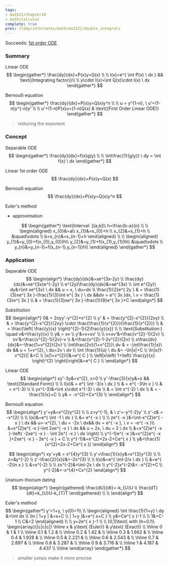 ```yaml
---
tags:
- ma1521/chapter10
- math/calculus
complete: true
prev: /labyrinth/notes/math/ma1521/double_integrals
---
```



Succeeds: [1st order ODE](/labyrinth/notes/math/ma1301/1st_order_ODE)
### Summary
Linear ODE
$$
\begin{gather*}
\frac{dy}{dx}+P(x)y=Q(x) \\
\\
I(x)=e^{ \int P(x) \ dx } && \text{(Integrating factor)}\\
\\
y\cdot I(x)=\int Q(x)\cdot I(x) \ dx
\end{gather*}
$$

Bernoulli equation
$$
\begin{gather*}
\frac{dy}{dx}+P(x)y=Q(x)y^n \\
\\
u = y^{1-n}, \ u'=(1-n)y^{-n}y' \\
\\
u'+(1-n)P(x)u=(1-n)Q(x) & \text{(First Order Linear ODE)}
\end{gather*}
$$
> reducing the exponent
### Concept
Separable ODE
$$
\begin{gather*}
\frac{dy}{dx}=f(x)g(y) \\
\\
\int\frac{1}{g(y)} \ dy = \int f(x) \ dx
\end{gather*}
$$

Linear 1st order ODE
$$
\frac{dy}{dx}+P(x)y=Q(x)
$$

Bernoulli equation
$$
\frac{dy}{dx}+P(x)y=Q(x)y^n
$$

Euler's method
- approximation

$$
\begin{gather*}
\text{Interval: }[a,b]\\
h=\frac{b-a}{n} \\
\\
\begin{aligned}
x_{0}&=a\\
x_{1}&=x_{0}+h \\
x_{2}&=x_{1}+h \\
&\quad\vdots \\
b=x_{n}&=x_{n-1}+h
\end{aligned} \\
\\
\begin{aligned}
y_{1}&=y_{0}+f(x_{0},y_{0})h\\
y_{2}&=y_{1}+f(x_{1},y_{1})h\\
&\quad\vdots \\
y_{n}&=y_{n-1}+f(x_{n-1},y_{n-1})h\\
\end{aligned}
\end{gather*}
$$
### Application
Separable ODE
$$
\begin{align*}
\frac{dy}{dx}&=xe^{3x-2y} \\
\frac{dy}{dx}&=xe^{3x}e^{-2y} \\
e^{2y}\frac{dy}{dx}&=xe^{3x} \\
\int e^{2y}\ dy&=\int xe^{3x} \ dx && u = x, \ du=dx \\
\frac{1}{2}e^{ 2y } & = \frac{1}{3}xe^{ 3x }-\frac{1}{3}\int e^{ 3x } \ dx  &&dv = e^{ 3x }dx, \ v = \frac{1}{3}e^{ 3x } \\
& = \frac{1}{3}xe^{ 3x }-\frac{1}{9}e^{ 3x }+C
\end{align*}
$$

Substitution
$$
\begin{align*}
0& = 2xyy'-y^{2}+x^{2} \\
y' & = \frac{y^{2}-x^{2}}{2xy} \\
& = \frac{y^{2}-x^{2}}{2xy} \cdot \frac{\frac{1}{x^{2}}}{\frac{1}{x^{2}}} \\
& = \frac{\left( \frac{y}{x} \right)^{2}-1}{2\frac{y}{x}} \\
\\
\text{Substitution:} \quad v&=\frac{y}{x} \\
y& = xv \\
y'&=v+xv' \\
\\
v+xv'&=\frac{v^{2}-1}{2v} \\
xv'&=\frac{v^{2}-1}{2v}-v \\
&=\frac{v^{2}-1-2v^{2}}{2v} \\
x\frac{dv}{dx}&=-\frac{1+v^{2}}{2v} \\
\int\frac{2v}{1+v^{2}}\ dv & = -\int\frac{1}{x}\ dx && u = 1+v^{2}, \ du=2v \ dv \\ 
\int \frac{1}{u} \ du &= -\ln|x|+C \\
\ln|x(1-v^{2})| &=C \\
|x(1+v^{2})|&=e^{ C } \\
\left|x\left( 1+\left( \frac{y}{x} \right)^{2} \right)\right|&=e^{ C } \\
\end{align*}
$$

Linear ODE
$$
\begin{align*}
xy'-3y&=x^{2}, x>0 \\
y'-\frac{3}{x}y&=x && \text{(Standard Form)} \\
\\
I(x)& = e^{ \int -3/x \ dx  } \\
& = e^{ -3\ln x } \\
& = x^{-3} \\
\\
yx^{-3}&=\int x\cdot x^{-3} \ dx \\
& = \int x^{-2} \ dx \\
& = -\frac{1}{x}+C \\
y& = -x^{2}+Cx^{3} \\
\end{align*}
$$

Bernoulli equation
$$
\begin{align*}
y'+y&=x^{2}y^{2} \\
\\
z=y^{-1}, & \ z'=-y^{-2}y' \\
z'-z& = -x^{2} \\
\\
I(x)&=e^{ \int -1 \ dx  } \\
&= e^{ -x } \\
\\
ze^{ -x }&=\int-x^{2}e^{ -x } \ dx && u=-x^{2}, \ du = -2x \ dx&& dv = e^{ -x }, \ v = -e^{ -x }\\
&=x^{2}e^{ -x }-\int 2xe^{ -x } \ dx  && u = 2x, \ du = 2 \ dx \\
&=x^{2}e^{ -x }-\left( -2xe^{ -x } - \int 2e^{ -x } \ dx \right) \\
y^{-1}e^{ -x }&=x^{2}e^{ -x }+2xe^{ -x } - 2e^{ -x } + C \\
y^{-1}&=x^{2}+2x-2+Ce^{ x } \\
y&=\frac{1}{x^{2}+2x-2+Ce^{ x }}
\end{align*}
$$

$$
\begin{align*}
xy'+y& = x^{4}y^{3} \\
y'+\frac{1}{x}y&=x^{3}y^{3} \\
\\
z=&y^{-2} \\
z'-\frac{2}{x}z&=-2x^{3} \\
\\
I(x)&=e^{ \int-2/x \ dx } \\
&=e^{ -2\ln x } \\
&=x^{-2} \\
\\
zx^{-2}&=\int-2x \ dx \\
y^{-2}x^{-2}&= -x^{2}+C \\
y^{-2}&=-x^{4}+Cx^{2}
\end{align*}
$$

Uranium-thorium dating
$$
\begin{align*}
\begin{gathered}
\frac{dU}{dt}=-k_{U}U \\
\frac{dT}{dt}=k_{U}U-k_{T}T
\end{gathered} \\
\\
\end{align*}
$$


Euler's method
$$
\begin{gather*}
y'=1+y, \ y(0)=1\\
\\
\begin{aligned}
\int \frac{1}{1+y} \ dy &=\int dx \\
\ln | 1+y | &=x+C \\
| 1+y |&=e^{ x+C } \\
y&=Ce^{ x }-1 \\
\\
1&=C-1 \\
C&=2
\end{aligned} \\
\\
y=2e^{ x }-1 \\
\\
[0,1]\text{ with }h=0.1\\
\begin{array}{|c|c|c|}
\hline x & y\text{ (Euler)} & y\text{ (Exact)} \\
\hline 0 & 1 & 1 \\
\hline 0.1 & 1.2 &  \\
\hline 0.2 & 1.42 &  \\
\hline 0.3 & 1.662 &  \\
\hline 0.4 & 1.928 &  \\
\hline 0.5 & 2.221 &  \\
\hline 0.6 & 2.543 &  \\
\hline 0.7 & 2.897 &  \\
\hline 0.8 & 3.287 &  \\
\hline 0.9 & 3.716 &  \\
\hline 1 & 4.187 & 4.437 \\
\hline
\end{array}
\end{gather*}
$$
> smaller jumps make it more precise